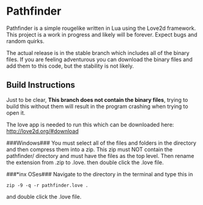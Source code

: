 Pathfinder
==========

Pathfinder is a simple rougelike written in Lua using the Love2d framework. This project is a work in progress and likely will be forever. Expect bugs and random quirks.

The actual release is in the stable branch which includes all of the binary files. If you are feeling adventurous you can download the binary files and add them to this code, but the stability is not likely.

Build Instructions
------------------
Just to be clear, **This branch does not contain the binary files**, trying to build this without them will result in the program crashing when trying to open it.

The love app is needed to run this which can be downloaded here: http://love2d.org/#download

###Windows###
You must select all of the files and folders in the directory and then compress them into a zip. This zip must NOT contain the pathfinder/ directory and must have the files as the top level. Then rename the extension from .zip to .love. then double click the .love file.

###*inx OSes###
Navigate to the directory in the terminal and type this in
```
zip -9 -q -r pathfinder.love .
```
and double click the .love file.